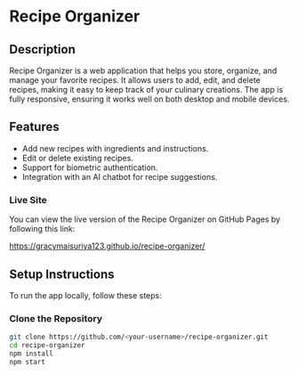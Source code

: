 # Recipe Organizer



## Description
Recipe Organizer is a web application that helps you store, organize, and manage your favorite recipes. It allows users to add, edit, and delete recipes, making it easy to keep track of your culinary creations. The app is fully responsive, ensuring it works well on both desktop and mobile devices.

## Features
- Add new recipes with ingredients and instructions.
- Edit or delete existing recipes.
- Support for biometric authentication.
- Integration with an AI chatbot for recipe suggestions.

### Live Site

You can view the live version of the Recipe Organizer on GitHub Pages by following this link:

https://gracymaisuriya123.github.io/recipe-organizer/

## Setup Instructions

To run the app locally, follow these steps:

### Clone the Repository
   ```bash
   git clone https://github.com/<your-username>/recipe-organizer.git
   cd recipe-organizer
   npm install
   npm start



